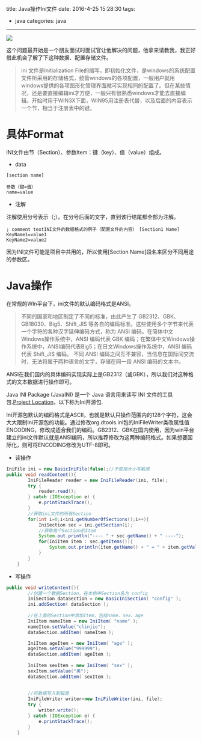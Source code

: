 title: Java操作Ini文件
date: 2016-4-25 15:28:30
tags:
- java
categories: java
---

![](http://7xowaa.com1.z0.glb.clouddn.com/ini-file.jpg)

这个问题最开始是一个朋友面试时面试官让他解决的问题，他拿来请教我，我正好借此机会了解了下这种数据、配置存储文件。

>ini 文件是Initialization File的缩写，即初始化文件，是windows的系统配置文件所采用的存储格式，统管windows的各项配置，一般用户就用windows提供的各项图形化管理界面就可实现相同的配置了。但在某些情况，还是要直接编辑ini才方便，一般只有很熟悉windows才能去直接编辑。开始时用于WIN3X下面，WIN95用注册表代替，以及后面的内容表示一个节，相当于注册表中的键。

<!--more-->

# 具体Format #

INI文件由节（Section）、参数Item：键（key）、值（value）组成。

- data

```
[section name]

参数（键=值）
name=value
```

- 注解

注解使用分号表示（;）。在分号后面的文字，直到该行结尾都全部为注解。
```
; comment textINI文件的数据格式的例子（配置文件的内容）　[Section1 Name]
KeyName1=value1
KeyName2=value2
```

因为INI文件可能是项目中共用的，所以使用[Section Name]段名来区分不同用途的参数区。

# Java操作 #

在常规的WIn平台下，ini文件的默认编码格式是ANSI。

>不同的国家和地区制定了不同的标准，由此产生了 GB2312、GBK、GB18030、Big5、Shift_JIS 等各自的编码标准。这些使用多个字节来代表一个字符的各种汉字延伸编码方式，称为 ANSI 编码。在简体中文Windows操作系统中，ANSI 编码代表 GBK 编码；在繁体中文Windows操作系统中，ANSI编码代表Big5；在日文Windows操作系统中，ANSI 编码代表 Shift_JIS 编码。
不同 ANSI 编码之间互不兼容，当信息在国际间交流时，无法将属于两种语言的文字，存储在同一段 ANSI 编码的文本中。

ANSI在我们国内的具体编码实现实际上是GB2312（或GBK），所以我们对这种格式的文本数据进行操作即可。

Java INI Package (JavaINI) 是一个 Java 语言用来读写 INI 文件的工具包.[Project Location](http://javaini.sourceforge.net/)，以下称为Ini开源包.

Ini开源包默认的编码格式是ASCII，也就是默认只操作范围内的128个字符，这会大大限制Ini开源包的功能。通过修改org.dtools.ini包的IniFileWriter类改属性值ENCODING，修改成适合我们的编码。GB2312、GBK在国内使用，因为win平台建立的ini文件默认就是ANSI编码，所以推荐修改为这两种编码格式。如果想要国际化，则可将ENCODING修改为UTF-8即可。


- 读操作

```java
IniFile ini = new BasicIniFile(false);//不使用大小写敏感
public void readContent(){
		IniFileReader reader = new IniFileReader(ini, file);
		try {
			reader.read();
		} catch (IOException e) {
			e.printStackTrace();
		}
		//获取ini文件的所有Section
		for(int i=0;i<ini.getNumberOfSections();i++){
			IniSection sec = ini.getSection(i);
			//获取每个Section的Item
			System.out.println("---- " + sec.getName() + " ----");
			for(IniItem item : sec.getItems()){
				System.out.println(item.getName() + " = " + item.getValue());
			}
		}
	}
```

- 写操作

```java
public void writeContent(){
		//创建一个数据Section，在本例中Section名为 config
		IniSection dataSection = new BasicIniSection( "config" );
		ini.addSection( dataSection );
		
		//在上面的Section中添加Item，包括name、sex、age
		IniItem nameItem = new IniItem( "name" );
		nameItem.setValue("clinjie");
		dataSection.addItem( nameItem );

		IniItem ageItem = new IniItem( "age" );
		ageItem.setValue("999999");
		dataSection.addItem( ageItem );
		
		IniItem sexItem = new IniItem( "sex" );
		sexItem.setValue("男");
		dataSection.addItem( sexItem );
		
		
		//将数据写入到磁盘
		IniFileWriter writer=new IniFileWriter(ini, file);
		try {
			writer.write();
		} catch (IOException e) {
			e.printStackTrace();
		}
	}
```